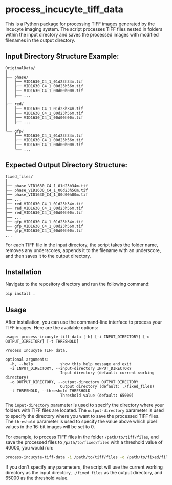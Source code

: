 # process_incucyte_tiff_data

This is a Python package for processing TIFF images generated by the Incucyte imaging system. The script processes TIFF files nested in folders within the input directory and saves the processed images with modified filenames in the output directory.

## Input Directory Structure Example:

```
OriginalData/
│
├── phase/
│   ├── VID1630_C4_1_01d23h34m.tif
│   ├── VID1630_C4_1_00d23h56m.tif
│   ├── VID1630_C4_1_00d00h00m.tif
│   ├── ...
│
├── red/
│   ├── VID1630_C4_1_01d23h34m.tif
│   ├── VID1630_C4_1_00d23h56m.tif
│   ├── VID1630_C4_1_00d00h00m.tif
│   ├── ...
│
└── gfp/
    ├── VID1630_C4_1_01d23h34m.tif
    ├── VID1630_C4_1_00d23h56m.tif
    ├── VID1630_C4_1_00d00h00m.tif
    └── ...
```

## Expected Output Directory Structure:

```
fixed_files/
│
├── phase_VID1630_C4_1_01d23h34m.tif
├── phase_VID1630_C4_1_00d23h56m.tif
├── phase_VID1630_C4_1_00d00h00m.tif
├── ...
├── red_VID1630_C4_1_01d23h34m.tif
├── red_VID1630_C4_1_00d23h56m.tif
├── red_VID1630_C4_1_00d00h00m.tif
├── ...
├── gfp_VID1630_C4_1_01d23h34m.tif
├── gfp_VID1630_C4_1_00d23h56m.tif
└── gfp_VID1630_C4_1_00d00h00m.tif
...
```

For each TIFF file in the input directory, the script takes the folder name, removes any underscores, appends it to the filename with an underscore, and then saves it to the output directory.


## Installation
Navigate to the repository directory and run the following command:
```bash
pip install .
```

## Usage
After installation, you can use the command-line interface to process your TIFF images. Here are the available options:

```
usage: process-incucyte-tiff-data [-h] [-i INPUT_DIRECTORY] [-o OUTPUT_DIRECTORY] [-t THRESHOLD]

Process Incucyte TIFF data.

optional arguments:
  -h, --help            show this help message and exit
  -i INPUT_DIRECTORY, --input-directory INPUT_DIRECTORY
                        Input directory (default: current working directory)
  -o OUTPUT_DIRECTORY, --output-directory OUTPUT_DIRECTORY
                        Output directory (default: ./fixed_files)
  -t THRESHOLD, --threshold THRESHOLD
                        Threshold value (default: 65000)
```
The `input-directory` parameter is used to specify the directory where your folders with TIFF files are located. The `output-directory` parameter is used to specify the directory where you want to save the processed TIFF files. The `threshold` parameter is used to specify the value above which pixel values in the 16-bit images will be set to 0.

For example, to process TIFF files in the folder `/path/to/tiff/files`, and save the processed files to `/path/to/fixed/files` with a threshold value of 40000, you would run:

```bash
process-incucyte-tiff-data -i /path/to/tiff/files -o /path/to/fixed/files -t 40000
```
If you don't specify any parameters, the script will use the current working directory as the input directory, `./fixed_files` as the output directory, and 65000 as the threshold value.
